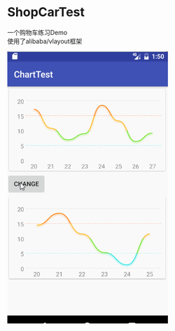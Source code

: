 # ShopCarTest
一个购物车练习Demo<br>
使用了alibaba/vlayout框架

![image](https://github.com/AndroidNerd/ChartTest/blob/master/pic/chart.gif?raw=true)<br>
